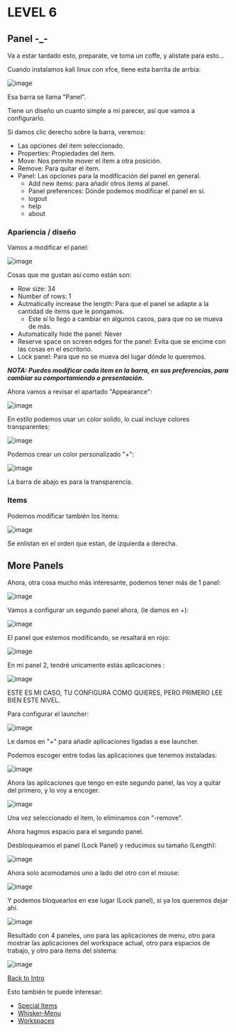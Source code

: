 # LEVEL 6

## Panel -_-

Va a estar tardado esto, preparate, ve toma un coffe, y alistate para esto...

Cuando instalamos kali linux con xfce, tiene esta barrita de arrbia:

![image](https://github.com/Inf0sth/Kali-linux-Custom/assets/106565371/b076a8ff-400b-4f70-9139-ecb3e01eac1d)

Esa barra se llama "Panel".

Tiene un diseño un cuanto simple a mi parecer, así que vamos a configurarlo.

Si damos clic derecho sobre la barra, veremos: 
- Las opciones del item seleccionado.
- Properties: Propiedades del item.
- Move: Nos permite mover el item a otra posición.
- Remove: Para quitar el item.
- Panel: Las opciones para la modificación del panel en general.
	- Add new items: para añadir otros items al panel.
	- Panel preferences: Dónde podemos modificar el panel en sí.
	- logout
	- help
	- about

### Apariencia / diseño

Vamos a modificar el panel:

![image](https://github.com/Inf0sth/Kali-linux-Custom/assets/106565371/e0962cef-1024-4b3c-846f-ad48e91be7f9)

Cosas que me gustan así como están son:
- Row size: 34
- Number of rows: 1
- Autmatically increase the length: Para que el panel se adapte a la cantidad de items que le pongamos.
  - Este sí lo llego a cambiar en algunos casos, para que no se mueva de más.  
- Automatically hide the panel: Never
- Reserve space on screen edges for the panel: Evita que se encime con las cosas en el escritorio.
- Lock panel: Para que no se mueva del lugar dónde lo queremos.

***NOTA: Puedes modificar cada item en la barra, en sus preferencias, para cambiar su comportamiendo o presentación.***

Ahora vamos a revisar el apartado "Appearance":

![image](https://github.com/Inf0sth/Kali-linux-Custom/assets/106565371/3bf23b9f-d6f8-48e9-959a-78ee929f4af0)

En estilo podemos usar un color solido, lo cual incluye colores transparentes:

![image](https://github.com/Inf0sth/Kali-linux-Custom/assets/106565371/4344f9d9-75f0-4a41-a7ce-ad70d3458cd6)

Podemos crear un color personalizado "+":

![image](https://github.com/Inf0sth/Kali-linux-Custom/assets/106565371/805b9a0e-bead-4dc6-bc27-72c7276147f2)

La barra de abajo es para la transparencia.

### Items

Podemos modificar también los items:

![image](https://github.com/Inf0sth/Kali-linux-Custom/assets/106565371/43a325b1-f13a-4e05-bc29-591e7d13e9ed)

Se enlistan en el orden que estan, de izquierda a derecha.

## More Panels

Ahora, otra cosa mucho más interesante, podemos tener más de 1 panel:

![image](https://github.com/Inf0sth/Kali-linux-Custom/assets/106565371/52c38fd1-9a8f-4ca3-bda0-c8e162749f85)

Vamos a configurar un segundo panel ahora, (le damos en +):

![image](https://github.com/Inf0sth/Kali-linux-Custom/assets/106565371/d5d2f42e-6321-4cf2-a960-f06176d286da)

El panel que estemos modificando, se resaltará en rojo:

![image](https://github.com/Inf0sth/Kali-linux-Custom/assets/106565371/218117ce-46dd-4c1c-9d1d-93f966a5a6a9)

En mi panel 2, tendré unicamente estás aplicaciones :

![image](https://github.com/Inf0sth/Kali-linux-Custom/assets/106565371/08008156-9ef3-4fc2-876b-f5d7d54e1526)

ESTE ES MI CASO, TU CONFIGURA COMO QUIERES, PERO PRIMERO LEE BIEN ESTE NIVEL.

Para configurar el launcher:

![image](https://github.com/Inf0sth/Kali-linux-Custom/assets/106565371/2703d0cd-f327-4576-84ee-5980f91050b1)

Le damos en "+" para añadir aplicaciones ligadas a ese launcher.

Podemos escoger entre todas las aplicaciones que tenemos instaladas:

![image](https://github.com/Inf0sth/Kali-linux-Custom/assets/106565371/16867622-c043-4816-b9f4-3259c98d8f35)

Ahora las aplicaciones que tengo en este segundo panel, las voy a quitar del primero, y lo voy a encoger.

![image](https://github.com/Inf0sth/Kali-linux-Custom/assets/106565371/6aa45d28-d6d3-4540-96ab-027b432eb669)

Una vez seleccionado el item, lo eliminamos con "-remove".

Ahora hagmos espacio para el segundo panel.

Desbloqueamos el panel (Lock Panel) y reducimos su tamaño (Length):

![image](https://github.com/Inf0sth/Kali-linux-Custom/assets/106565371/0732525b-a166-4b62-9447-f0f95b0fa5e2)

Ahora solo acomodamos uno a lado del otro con el mouse:

![image](https://github.com/Inf0sth/Kali-linux-Custom/assets/106565371/26040dc9-b0f3-45be-949c-78efbc819eed)

Y podemos bloquearlos en ese lugar (Lock panel), si ya los queremos dejar ahí.

![image](https://github.com/Inf0sth/Kali-linux-Custom/assets/106565371/5ff305b6-12ed-48ba-85f5-fe495e567c72)

Resultado con 4 paneles, uno para las aplicaciones de menu, 
otro para mostrar las aplicaciones del workspace actual, 
otro para espacios de trabajo, y otro para items del sistema:

![image](https://github.com/Inf0sth/Kali-linux-Custom/assets/106565371/ca973f01-cf6e-482b-8dbd-a1562e37a7a4)

[Back to Intro](../Intro.md)

Esto también te puede interesar:
- [Special Items](../SUB-LEVELS/Special_Items.md)
- [Whisker-Menu](../SUB-LEVELS/Whisker-Menu.md)
- [Workspaces](../SUB-LEVELS/Workspaces.md)
